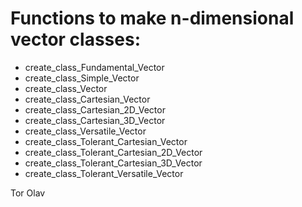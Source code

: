 # Functions to make n-dimensional vector classes:

* create_class_Fundamental_Vector
* create_class_Simple_Vector
* create_class_Vector
* create_class_Cartesian_Vector
* create_class_Cartesian_2D_Vector
* create_class_Cartesian_3D_Vector
* create_class_Versatile_Vector
* create_class_Tolerant_Cartesian_Vector
* create_class_Tolerant_Cartesian_2D_Vector
* create_class_Tolerant_Cartesian_3D_Vector
* create_class_Tolerant_Versatile_Vector

Tor Olav

